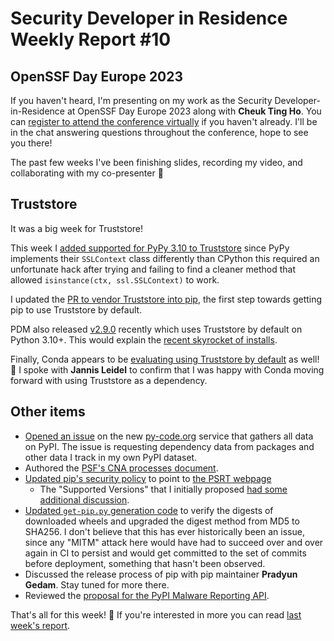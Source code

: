 # Security Developer in Residence Weekly Report #10

## OpenSSF Day Europe 2023

If you haven't heard, I'm presenting on my work as the Security Developer-in-Residence at
OpenSSF Day Europe 2023 along with **Cheuk Ting Ho**. You can [register to attend the conference virtually](https://events.linuxfoundation.org/openssf-day-europe/register/)
if you haven't already. I'll be in the chat answering questions throughout the conference, hope to see you there!

The past few weeks I've been finishing slides, recording my video, and collaborating with my co-presenter 🚀

## Truststore

It was a big week for Truststore!

This week I [added supported for PyPy 3.10 to Truststore](https://github.com/sethmlarson/truststore/pull/113)
since PyPy implements their `SSLContext` class differently
than CPython this required an unfortunate hack after trying
and failing to find a cleaner method that allowed `isinstance(ctx, ssl.SSLContext)`
to work.

I updated the [PR to vendor Truststore into pip](https://github.com/pypa/pip/pull/12107),
the first step towards getting pip to use Truststore by default.

PDM also released [v2.9.0](https://github.com/pdm-project/pdm/releases/tag/2.9.0) recently
which uses Truststore by default on Python 3.10+. This would explain the [recent skyrocket of installs](https://www.pepy.tech/projects/truststore?versions=%2A).

Finally, Conda appears to be [evaluating using Truststore by default](https://github.com/conda/conda/pull/13075) as well! 🥳
I spoke with **Jannis Leidel** to confirm that I was happy with Conda moving forward with using Truststore as a dependency.

## Other items

* [Opened an issue](https://github.com/pypi-data/data/issues/12) on the new [py-code.org](https://py-code.org) service that gathers all data on PyPI.
  The issue is requesting dependency data from packages and other data I track in my own PyPI dataset.
* Authored the [PSF's CNA processes document](https://github.com/psf/policies/pull/1).
* [Updated pip's security policy](https://github.com/pypa/pip/pull/12254) to point to [the PSRT webpage](https://python.org/dev/security)
  * The "Supported Versions" that I initially proposed [had some additional discussion](https://github.com/pypa/pip/issues/12260).
* [Updated `get-pip.py` generation code](https://github.com/pypa/get-pip/pull/196) to verify the digests of downloaded wheels and upgraded the digest method from MD5 to SHA256.
  I don't believe that this has ever historically been an issue, since any "MITM" attack here would have had to succeed over and over again
  in CI to persist and would get committed to the set of commits before deployment, something that hasn't been observed.
* Discussed the release process of pip with pip maintainer **Pradyun Gedam**. Stay tuned for more there.
* Reviewed the [proposal for the PyPI Malware Reporting API](https://github.com/pypi/warehouse/issues/14503).

That's all for this week! 👋 If you're interested in more you can read [last week's report](http://sethmlarson.dev/security-developer-in-residence-weekly-report-9).
